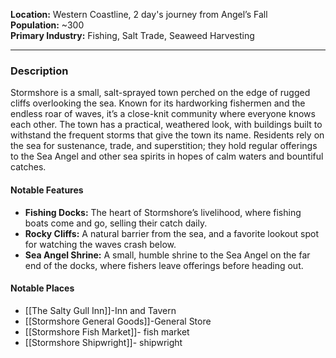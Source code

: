 **Location:** Western Coastline, 2 day's journey from Angel’s Fall  
**Population:** ~300  
**Primary Industry:** Fishing, Salt Trade, Seaweed Harvesting

---

### Description

Stormshore is a small, salt-sprayed town perched on the edge of rugged cliffs overlooking the sea. Known for its hardworking fishermen and the endless roar of waves, it’s a close-knit community where everyone knows each other. The town has a practical, weathered look, with buildings built to withstand the frequent storms that give the town its name. Residents rely on the sea for sustenance, trade, and superstition; they hold regular offerings to the Sea Angel and other sea spirits in hopes of calm waters and bountiful catches.

#### Notable Features

- **Fishing Docks:** The heart of Stormshore’s livelihood, where fishing boats come and go, selling their catch daily.
- **Rocky Cliffs:** A natural barrier from the sea, and a favorite lookout spot for watching the waves crash below.
- **Sea Angel Shrine:** A small, humble shrine to the Sea Angel on the far end of the docks, where fishers leave offerings before heading out.

#### Notable Places

- [[The Salty Gull Inn]]-Inn and Tavern
- [[Stormshore General Goods]]-General Store
- [[Stormshore Fish Market]]- fish market
- [[Stormshore Shipwright]]- shipwright